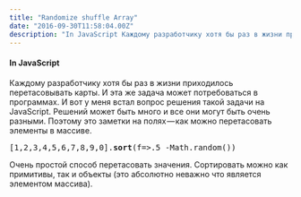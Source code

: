 ```yaml
---
title: "Randomize shuffle Array"
date: "2016-09-30T11:58:04.00Z"
description: "In JavaScript Каждому разработчику хотя бы раз в жизни приходилось перетасовывать карты. И эта же задача может потребоваться в п"
---
```


<h4>In JavaScript</h4>
<p>Каждому разработчику хотя бы раз в жизни приходилось перетасовывать карты. И эта же задача может потребоваться в программах. И вот у меня встал вопрос решения такой задачи на JavaScript. Решений может быть много и все они могут быть очень разными. Поэтому это заметки на полях — как можно перетасовать элементы в массиве.</p>
<pre>[1,2,3,4,5,6,7,8,9,0].<strong>sort</strong>(f=&gt;.5 -Math.random())</pre>
<p>Очень простой способ перетасовать значения. Сортировать можно как примитивы, так и объекты (это абсолютно неважно что является элементом массива).</p>


